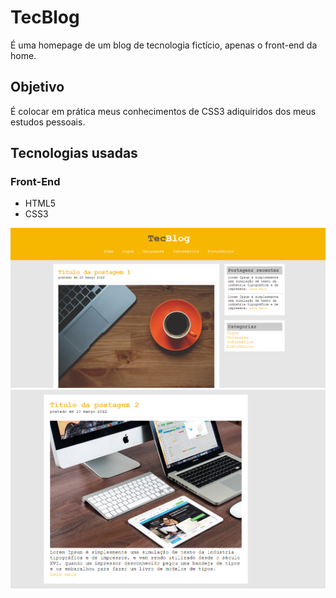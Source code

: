 # TecBlog
É uma homepage de um blog de tecnologia fictício, apenas o front-end da home.

## Objetivo
É colocar em prática meus conhecimentos de CSS3 adiquiridos dos meus estudos pessoais.

## Tecnologias usadas
### Front-End
- HTML5
- CSS3
  
![Homepage](https://github.com/Everton-Victor/TecBlog/blob/main/capturasTela/Captura1.PNG)
![Homepage](https://github.com/Everton-Victor/TecBlog/blob/main/capturasTela/captura2.PNG)
